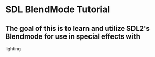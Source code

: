 # SDL BlendMode Tutorial

## The goal of this is to learn and utilize SDL2's Blendmode for use in special effects with
lighting
